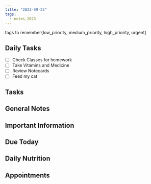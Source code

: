 ```yaml
---
title: "2023-09-25"
tags:
  - notes_2023
---
```

tags to remember{low_priority, medium_priority, high_priority, urgent}

## Daily Tasks

- [ ] Check Classes for homework
- [ ] Take Vitamins and Medicine
- [ ] Review Notecards
- [ ] Feed my cat

## Tasks



## General Notes



## Important Information




## Due Today




## Daily Nutrition 



## Appointments



